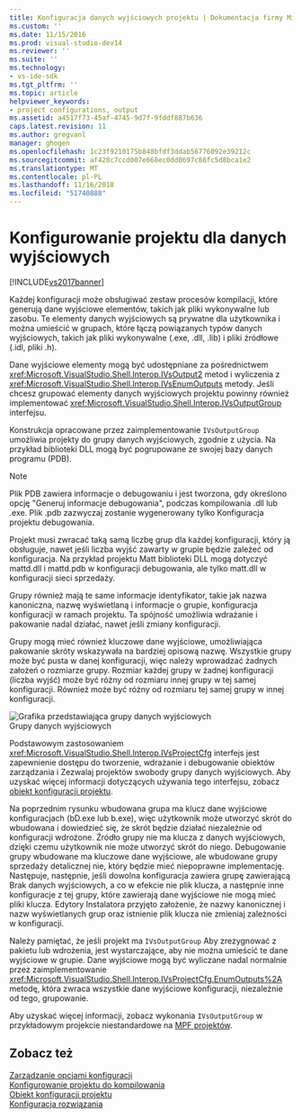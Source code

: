 ```yaml
---
title: Konfiguracja danych wyjściowych projektu | Dokumentacja firmy Microsoft
ms.custom: ''
ms.date: 11/15/2016
ms.prod: visual-studio-dev14
ms.reviewer: ''
ms.suite: ''
ms.technology:
- vs-ide-sdk
ms.tgt_pltfrm: ''
ms.topic: article
helpviewer_keywords:
- project configurations, output
ms.assetid: a4517f73-45af-4745-9d7f-9fddf887b636
caps.latest.revision: 11
ms.author: gregvanl
manager: ghogen
ms.openlocfilehash: 1c23f9210175b848bfdf3ddab56776092e39212c
ms.sourcegitcommit: af428c7ccd007e668ec0dd8697c88fc5d8bca1e2
ms.translationtype: MT
ms.contentlocale: pl-PL
ms.lasthandoff: 11/16/2018
ms.locfileid: "51740888"
---
```

# <a name="project-configuration-for-output"></a>Konfigurowanie projektu dla danych wyjściowych
[!INCLUDE[vs2017banner](../../includes/vs2017banner.md)]

Każdej konfiguracji może obsługiwać zestaw procesów kompilacji, które generują dane wyjściowe elementów, takich jak pliki wykonywalne lub zasobu. Te elementy danych wyjściowych są prywatne dla użytkownika i można umieścić w grupach, które łączą powiązanych typów danych wyjściowych, takich jak pliki wykonywalne (.exe, .dll, .lib) i pliki źródłowe (.idl, pliki .h).  
  
 Dane wyjściowe elementy mogą być udostępniane za pośrednictwem <xref:Microsoft.VisualStudio.Shell.Interop.IVsOutput2> metod i wyliczenia z <xref:Microsoft.VisualStudio.Shell.Interop.IVsEnumOutputs> metody. Jeśli chcesz grupować elementy danych wyjściowych projektu powinny również implementować <xref:Microsoft.VisualStudio.Shell.Interop.IVsOutputGroup> interfejsu.  
  
 Konstrukcja opracowane przez zaimplementowanie `IVsOutputGroup` umożliwia projekty do grupy danych wyjściowych, zgodnie z użycia. Na przykład biblioteki DLL mogą być pogrupowane ze swojej bazy danych programu (PDB).  
  
> [!NOTE]
>  Plik PDB zawiera informacje o debugowaniu i jest tworzona, gdy określono opcję "Generuj informacje debugowania", podczas kompilowania .dll lub .exe. Plik .pdb zazwyczaj zostanie wygenerowany tylko Konfiguracja projektu debugowania.  
  
 Projekt musi zwracać taką samą liczbę grup dla każdej konfiguracji, który ją obsługuje, nawet jeśli liczba wyjść zawarty w grupie będzie zależeć od konfiguracja. Na przykład projektu Matt biblioteki DLL mogą dotyczyć mattd.dll i mattd.pdb w konfiguracji debugowania, ale tylko matt.dll w konfiguracji sieci sprzedaży.  
  
 Grupy również mają te same informacje identyfikator, takie jak nazwa kanoniczna, nazwę wyświetlaną i informacje o grupie, konfiguracja konfiguracji w ramach projektu. Ta spójność umożliwia wdrażanie i pakowanie nadal działać, nawet jeśli zmiany konfiguracji.  
  
 Grupy mogą mieć również kluczowe dane wyjściowe, umożliwiająca pakowanie skróty wskazywała na bardziej opisową nazwę. Wszystkie grupy może być pusta w danej konfiguracji, więc należy wprowadzać żadnych założeń o rozmiarze grupy. Rozmiar każdej grupy w żadnej konfiguracji (liczba wyjść) może być różny od rozmiaru innej grupy w tej samej konfiguracji. Również może być różny od rozmiaru tej samej grupy w innej konfiguracji.  
  
 ![Grafika przedstawiająca grupy danych wyjściowych](../../extensibility/internals/media/vsoutputgroups.gif "vsOutputGroups")  
Grupy danych wyjściowych  
  
 Podstawowym zastosowaniem <xref:Microsoft.VisualStudio.Shell.Interop.IVsProjectCfg> interfejs jest zapewnienie dostępu do tworzenie, wdrażanie i debugowanie obiektów zarządzania i Zezwalaj projektów swobody grupy danych wyjściowych. Aby uzyskać więcej informacji dotyczących używania tego interfejsu, zobacz [obiekt konfiguracji projektu](../../extensibility/internals/project-configuration-object.md).  
  
 Na poprzednim rysunku wbudowana grupa ma klucz dane wyjściowe konfiguracjach (bD.exe lub b.exe), więc użytkownik może utworzyć skrót do wbudowana i dowiedzieć się, że skrót będzie działać niezależnie od konfiguracji wdrożone. Źródło grupy nie ma klucza z danych wyjściowych, dzięki czemu użytkownik nie może utworzyć skrót do niego. Debugowanie grupy wbudowane ma kluczowe dane wyjściowe, ale wbudowane grupy sprzedaży detalicznej nie, który będzie mieć niepoprawne implementację. Następuje, następnie, jeśli dowolna konfiguracja zawiera grupę zawierającą Brak danych wyjściowych, a co w efekcie nie plik klucza, a następnie inne konfiguracje z tej grupy, które zawierają dane wyjściowe nie mogą mieć pliki klucza. Edytory Instalatora przyjęto założenie, że nazwy kanonicznej i nazw wyświetlanych grup oraz istnienie plik klucza nie zmieniaj zależności w konfiguracji.  
  
 Należy pamiętać, że jeśli projekt ma `IVsOutputGroup` Aby zrezygnować z pakietu lub wdrożenia, jest wystarczające, aby nie można umieścić te dane wyjściowe w grupie. Dane wyjściowe mogą być wyliczane nadal normalnie przez zaimplementowanie <xref:Microsoft.VisualStudio.Shell.Interop.IVsProjectCfg.EnumOutputs%2A> metodę, która zwraca wszystkie dane wyjściowe konfiguracji, niezależnie od tego, grupowanie.  
  
 Aby uzyskać więcej informacji, zobacz wykonania `IVsOutputGroup` w przykładowym projekcie niestandardowe na [MPF projektów](http://mpfproj12.codeplex.com).  
  
## <a name="see-also"></a>Zobacz też  
 [Zarządzanie opcjami konfiguracji](../../extensibility/internals/managing-configuration-options.md)   
 [Konfigurowanie projektu do kompilowania](../../extensibility/internals/project-configuration-for-building.md)   
 [Obiekt konfiguracji projektu](../../extensibility/internals/project-configuration-object.md)   
 [Konfiguracja rozwiązania](../../extensibility/internals/solution-configuration.md)

